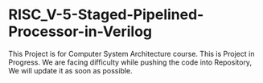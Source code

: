 # RISC_V-5-Staged-Pipelined-Processor-in-Verilog
This Project is for Computer System Architecture course. This is Project in Progress.
We are facing difficulty while pushing the code into Repository, We will update it as soon as possible.
